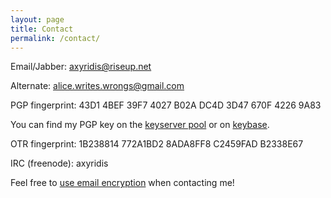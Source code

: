```yaml
---
layout: page
title: Contact
permalink: /contact/
---
```


Email/Jabber: <axyridis@riseup.net> 

Alternate: <alice.writes.wrongs@gmail.com>

PGP fingerprint: 43D1 4BEF 39F7 4027 B02A DC4D 3D47 670F 4226 9A83 

You can find my PGP key on the [keyserver pool](pool.sks-keyservers.net) or on
[keybase](https://keybase.io/aliceriot).

OTR fingerprint: 1B238814 772A1BD2 8ADA8FF8 C2459FAD B2338E67

IRC (freenode): axyridis

Feel free to [use email encryption](https://emailselfdefense.fsf.org/en/) when
contacting me!
